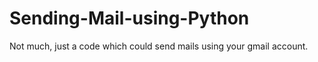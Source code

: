 # Sending-Mail-using-Python
Not much, just a code which could send mails using your gmail account. 
